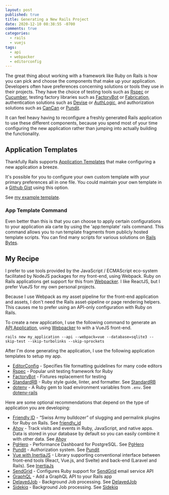 ```yaml
---
layout: post
published: true
title: Generating a New Rails Project
date: 2020-12-10 08:38:55 -0700
comments: true
categories:
  - rails
  - vuejs
tags:
  - api
  - webpacker
  - editorconfig
---
```


The great thing about working with a framework like Ruby on Rails is how you
can pick and choose the components that make up your application. Developers
often have preferences concerning solutions or tools they use in their projects.
They have the choice of testing tools such as [Rspec] or [Cucumber], testing
factory libraries such as [FactoryBot] or [Fabrication], authentication
solutions such as [Devise] or [AuthLogic], and authorization solutions such as
[CanCan] or [Pundit].

<!--more-->

It can feel heavy having to reconfigure a freshly generated Rails application
to use these different components, because you spend most of your time
configuring the new application rather than jumping into actually building
the functionality.

<!--more-->

[Rspec]: https://rspec.info/
[Cucumber]: https://github.com/cucumber/cucumber-rails
[FactoryBot]: https://github.com/thoughtbot/factory_bot
[Fabrication]: https://www.fabricationgem.org/
[Devise]: https://github.com/heartcombo/devise
[AuthLogic]: https://github.com/binarylogic/authlogic
[CanCan]: https://github.com/ryanb/cancan
[Pundit]: https://rubygems.org/gems/pundit

## Application Templates

Thankfully Rails supports [Application Templates] that make configuring a new
application a breeze.

It's possible for you to configure your own custom template with your primary
preferences all in one file. You could maintain your own template in a
[Github Gist] using this option.

See [my example template].

[Application Templates]: https://guides.rubyonrails.org/rails_application_templates.html
[Github Gist]: https://gist.github.com/
[my example template]: https://gist.github.com/redconfetti/011aac614ebe3bd7d798b431fe789f5a

### App Template Command

Even better than this is that you can choose to apply certain configurations
to your application ala carte by using the 'app:template' rails command. This
command allows you to run template fragments from publicly hosted template
scripts. You can find many scripts for various solutions on [Rails Bytes].

[Rails Bytes]: https://railsbytes.com/

## My Recipe

I prefer to use tools provided by the JavaScript / ECMAScript eco-system
facilitated by NodeJS packages for my front-end, using Webpack. Ruby on Rails
applications get support for this from [Webpacker]. I like ReactJS, but I
prefer VueJS for my own personal projects.

Because I use Webpack as my asset pipeline for the front-end application and
assets, I don't need the Rails asset-pipeline or page rendering helpers. This
causes me to prefer using an API-only configuration with Ruby on Rails.

To create a new application, I use the following command to generate an
[API Application], using [Webpacker] to with a VueJS front-end.

```shell
rails new my_application --api --webpack=vue --database=sqlite3 --skip-test --skip-turbolinks --skip-sprockets
```

[API Application]: https://guides.rubyonrails.org/api_app.html#creating-a-new-application
[Webpacker]: https://github.com/rails/webpacker#installation
[VueJS]: https://vuejs.org/

After I'm done generating the application, I use the following application
templates to setup my app.

* [EditorConfig][0] - Specifies file formatting guidelines for many code editors
* [Rspec][1] - Popular unit testing framework for Ruby
* [FactoryBot][2] - Fixtures replacement for testing
* [StandardRB][3] - Ruby style guide, linter, and formatter. See [StandardRB]
* [dotenv][4] - A Ruby gem to load environment variables from `.env`.
  See [dotenv-rails]

[StandardRB]: https://github.com/testdouble/standard
[dotenv-rails]: https://github.com/bkeepers/dotenv

[0]: https://railsbytes.com/public/templates/V4Yslo
[1]: https://railsbytes.com/public/templates/z0gsLX
[2]: https://railsbytes.com/public/templates/XnJsbX
[3]: https://railsbytes.com/public/templates/xjNs4x
[4]: https://railsbytes.com/public/templates/zOvsQ0

Here are some optional recommendations that depend on the type of application
you are developing:

* [Friendly ID][50] - “Swiss Army bulldozer” of slugging and permalink plugins
  for Ruby on Rails. See [friendly_id]
* [Ahoy][51] - Track visits and events in Ruby, JavaScript, and native apps.
  Data is stored in your database by default so you can easily combine it with
  other data. See [Ahoy]
* [PgHero][52] - Performance Dashboard for PostgreSQL. See [PgHero]
* [Pundit][53] - Authorization system. See [Pundit]
* [Vue with InertiaJS][54] - Library supporting conventional interface between
  front-end tools (React, Vue.js, and Svelte) and back-end (Laravel and Rails).
  See [InertiaJs]
* [SendGrid][55] - Configures Ruby support for [SendGrid] email service API
* [GraphQL][56] - Add a GraphQL API to your Rails app
* [DelayedJob][57] - Background Job processing. See [DelayedJob]
* [Sidekiq][58] - Background Job processing. See [Sidekiq]

[Ahoy]: https://github.com/ankane/ahoy
[friendly_id]: https://github.com/eric/friendly_id
[PgHero]: https://github.com/ankane/pghero
[InertiaJs]: https://inertiajs.com/
[SendGrid]: https://sendgrid.com/
[GraphQL]: https://graphql.org/
[DelayedJob]: https://github.com/collectiveidea/delayed_job
[Sidekiq]: https://github.com/mperham/sidekiq/

[50]: https://railsbytes.com/public/templates/VqqsgV
[51]: https://railsbytes.com/public/templates/V1bs4X
[52]: https://railsbytes.com/public/templates/VWesJz
[53]: https://railsbytes.com/public/templates/X6ks6o
[54]: https://railsbytes.com/public/templates/z5OsYq
[55]: https://railsbytes.com/public/templates/x7msBK
[56]: https://railsbytes.com/public/templates/VwysPq
[57]: https://railsbytes.com/public/templates/zmnsgN
[58]: https://railsbytes.com/public/templates/VAjsZ6
